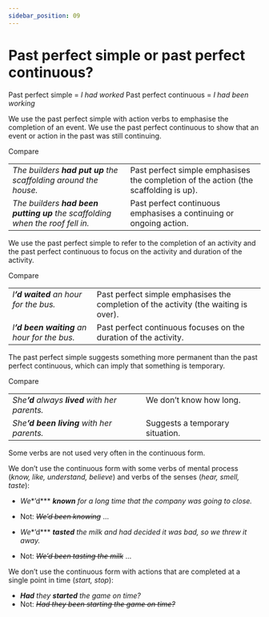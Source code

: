 ```yaml
---
sidebar_position: 09
---
```


# Past perfect simple or past perfect continuous?

Past perfect simple = *I had worked* Past perfect continuous = *I had been working*

We use the past perfect simple with action verbs to emphasise the completion of an event. We use the past perfect continuous to show that an event or action in the past was still continuing.

Compare

<table><tbody><tr valign="top"><td><i>The builders </i><b><i>had put</i></b><i> </i><b><i>up</i></b><i> the scaffolding around the house.</i></td><td>Past perfect simple emphasises the completion of the action (the scaffolding is up).</td></tr><tr valign="top"><td><i>The builders </i><b><i>had been putting up</i></b><i> the scaffolding when the roof fell in.</i></td><td>Past perfect continuous emphasises a continuing or ongoing action.</td></tr></tbody></table>

We use the past perfect simple to refer to the completion of an activity and the past perfect continuous to focus on the activity and duration of the activity.

Compare

<table><tbody><tr valign="top"><td><i>I</i><b><i>’d</i></b><i> </i><b><i>waited</i></b><i> an hour for the bus.</i></td><td>Past perfect simple emphasises the completion of the activity (the waiting is over).</td></tr><tr valign="top"><td><i>I</i><b><i>’d</i></b><i> </i><b><i>been</i></b><i> </i><b><i>waiting</i></b><i> an hour for the bus.</i></td><td>Past perfect continuous focuses on the duration of the activity.</td></tr></tbody></table>

The past perfect simple suggests something more permanent than the past perfect continuous, which can imply that something is temporary.

Compare

<table><tbody><tr valign="top"><td><i>She</i><b><i>’d</i></b><i> always </i><b><i>lived</i></b><i> with her parents.</i></td><td>We don’t know how long.</td></tr><tr valign="top"><td><i>She</i><b><i>’d</i></b><i> </i><b><i>been</i></b><i> </i><b><i>living</i></b><i> with her parents.</i></td><td>Suggests a temporary situation.</td></tr></tbody></table>

Some verbs are not used very often in the continuous form.

We don’t use the continuous form with some verbs of mental process (*know, like, understand, believe*) and verbs of the senses (*hear, smell, taste*):

- *We**’d*** ***known** for a long time that the company was going to close.*
- Not: *~~We’d been knowing~~* …

- *We**’d*** ***tasted** the milk and had decided it was bad, so we threw it away.*
- Not: *~~We’d been tasting the milk~~* …

We don’t use the continuous form with actions that are completed at a single point in time (*start, stop*):

- ***Had*** *they **started** the game on time?*
- Not: *~~Had they been starting the game on time?~~*
